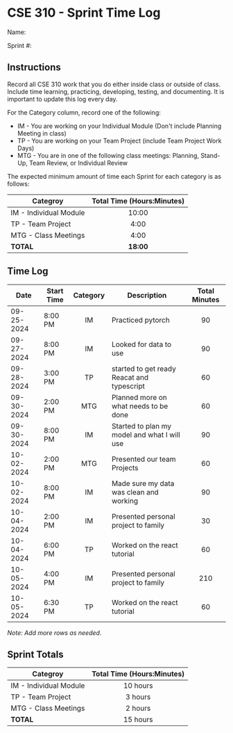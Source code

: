 # CSE 310 - Sprint Time Log

Name:

Sprint #:

## Instructions

Record all CSE 310 work that you do either inside class or outside of class.  Include time learning, practicing, developing, testing, and documenting.  It is important to update this log every day.

For the Category column, record one of the following:
* IM - You are working on your Individual Module (Don't include Planning Meeting in class)
* TP - You are working on your Team Project (include Team Project Work Days)
* MTG - You are in one of the following class meetings: Planning, Stand-Up, Team Review, or Individual Review

The expected minimum amount of time each Sprint for each category is as follows:

|Categroy                       |Total Time (Hours:Minutes)|
|-------------------------------|:------------------------:|
|IM - Individual Module         |          10:00           |
|TP - Team Project              |           4:00           |
|MTG - Class Meetings           |           4:00           |
|**TOTAL**                      |        **18:00**         |

## Time Log

|Date      |Start Time|Category|Description                                 |Total Minutes|
|----------|----------|:------:|--------------------------------------------|:-----------:|
|09-25-2024|8:00 PM   | IM     | Practiced pytorch                          |    90       |
|09-27-2024|8:00 PM   | IM     | Looked for data to use                     |    90       |
|09-28-2024|3:00 PM   | TP     | started to get ready Reacat and typescript |    60       |
|09-30-2024|2:00 PM   | MTG    | Planned more on what needs to be done      |    60       |
|09-30-2024|8:00 PM   | IM     |Started to plan my model and what I will use|    90       |
|10-02-2024|2:00 PM   | MTG    |Presented our team Projects                 |    60       |
|10-02-2024|8:00 PM   | IM     |Made sure my data was clean and working     |    90       |
|10-04-2024|2:00 PM   | IM     |Presented personal project to family        |    30       |
|10-04-2024|6:00 PM   | TP     |Worked on the react tutorial                |    60       |
|10-05-2024|4:00 PM   | IM     |Presented personal project to family        |    210      |
|10-05-2024|6:30 PM   | TP     |Worked on the react tutorial                |    60       |



_Note: Add more rows as needed._

## Sprint Totals

|Categroy                       |Total Time (Hours:Minutes)|
|-------------------------------|:------------------------:|
|IM - Individual Module         |    10 hours              |
|TP - Team Project              |    3 hours               |
|MTG - Class Meetings           |    2 hours               |
|**TOTAL**                      |    15 hours              |

